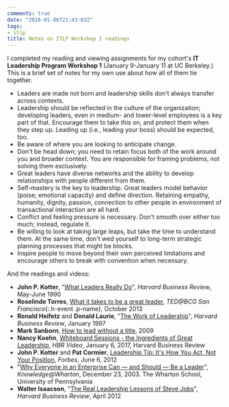 ```yaml
---
comments: true
date: "2018-01-06T21:43:03Z"
tags:
- itlp
title: Notes on ITLP Workshop 1 readings
---
```


I completed my reading and viewing assignments for my cohort's <span class="h-event">__IT Leadership Program Workshop 1__ (<time class="dt-start" datetime="2017-01-09">January 9</time>-<time class="dt-start" datetime="2017-01-11">January 11</time> at <span class="p-location">UC Berkeley</span>.) This is a brief set of notes for my own use about how all of them tie together. <!--more-->

* Leaders are made not born and leadership skills don't always transfer across contexts.  
* Leadership should be reflected in the culture of the organization; developing leaders, even in medium- and lower-level employees is a key part of that. Encourage them to take this on, and protect them when they step up. Leading up (i.e., leading your boss) should be expected, too.
* Be aware of where you are looking to anticipate change.
* Don't be head down; you need to retain focus both of the work around you and broader context. You are responsible for framing problems, not solving them exclusively.  
* Great leaders have diverse networks and the ability to develop relationships with people different from them.
* Self-mastery is the key to leadership. Great leaders model behavior (poise; emotional capacity) and define direction. Retaining empathy, humanity, dignity, passion, connection to other people in environment of transactional interaction are all hard.
* Conflict and feeling pressure is necessary. Don't smooth over either too much; instead, regulate it.
* Be willing to look at taking large leaps, but take the time to understand them. At the same time, don't wed yourself to long-term strategic planning processes that might be blocks.
* Inspire people to move beyond their own perceived limitations and encourage others to break with convention when necessary.

And the readings and videos:

* __John P. Kotter__, "[What Leaders Really Do](#)", _Harvard Business Review_, <time class="dt-published" datetime="1990-05">May-June 1990</time>
* __Roselinde Torres__, [What it takes to be a great leader](https://www.ted.com/talks/roselinde_torres_what_it_takes_to_be_a_great_leader/transcript), _TED@BCG San Francisco_{:.h-event .p-name}, <time class="dt-published" datetime="2013-10">October 2013
* __Ronald Heifetz__ and __Donald Laurie__, "[The Work of Leadership](#)", _Harvard Business Review_, <time class="dt-published" datetime="1997-01">January 1997</time>
* __Mark Sanborn__, [How to lead without a title](https://www.youtube.com/watch?v=RDJ8kGIDGSI), <time class="dt-published">2009</time>
* __Nancy Koehn__, [Whiteboard Sessions - the Ingredients of Great Leadership](https://hbr.org/video/5272934227001/whiteboard-session-the-ingredients-of-great-leadership), _HBR Video_, <time class="dt-published" datetime="2017-01-06">January 6, 2017</time>, <span class="p-publisher">Harvard Business Review</span>
* __John P. Kotter__ and __Pat Cormier__, [Leadership Tip: It's How You Act, Not Your Position](https://www.forbes.com/sites/johnkotter/2012/06/06/leadership-tip-its-about-how-you-act-not-your-position/), _Forbes_, <time class="dt-published" datetime="2012-06-06">June 6, 2012</time>
* "[Why Everyone in an Enterprise Can — and Should — Be a Leader](http://knowledge.wharton.upenn.edu/article/why-everyone-in-an-enterprise-can-and-should-be-a-leader/)", _Knowledge@Wharton_, <time class="dt-published" datetime="2003-12-23">December 23, 2003</time>. <span class="p-publisher">The Wharton School, University of Pennsylvania</span>
* __Walter Isaacson__, "[The Real Leadership Lessons of Steve Jobs](https://assets.aspeninstitute.org/content/uploads/files/content/docs/about/HBR-Isaacson.pdf)", _Harvard Business Review_, <time class="dt-published" datetime="2012-04">April 2012</time>
